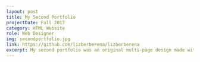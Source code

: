 ```yaml
---
layout: post
title: My Second Portfolio
projectDate: Fall 2017
category: HTML Website
role: Web Designer
img: secondportfolio.jpg
link: https://github.com/lizberberena/lizberberena
excerpt: My second portfolio was an original multi-page design made with HTML, CSS, Bootstrap, and jQuery.
---
```

